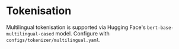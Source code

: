 # Tokenisation

Multilingual tokenisation is supported via Hugging Face's `bert-base-multilingual-cased` model. Configure with `configs/tokenizer/multilingual.yaml`.
